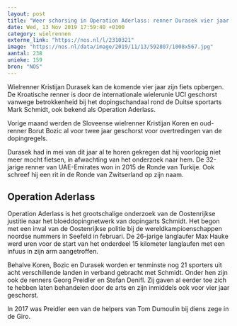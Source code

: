 ```yaml
---
layout: post
title: "Weer schorsing in Operation Aderlass: renner Durasek vier jaar aan de kant"
date: Wed, 13 Nov 2019 17:59:40 +0100
category: wielrennen
externe_link: "https://nos.nl/l/2310321"
image: "https://nos.nl/data/image/2019/11/13/592807/1008x567.jpg"
aantal: 238
unieke: 159
bron: "NOS"
---
```


<p>Wielrenner Kristijan Durasek kan de komende vier jaar zijn fiets opbergen. De Kroatische renner is door de internationale wielerunie UCI geschorst vanwege betrokkenheid bij het dopingschandaal rond de Duitse sportarts Mark Schmidt, ook bekend als Operation Aderlass.</p>
<p>Vorige maand werden de Sloveense wielrenner Kristijan Koren en oud-renner Borut Bozic al voor twee jaar geschorst voor overtredingen van de dopingregels.</p>
<p>Durasek had in mei van dit jaar al te horen gekregen dat hij voorlopig niet meer mocht fietsen, in afwachting van het onderzoek naar hem. De 32-jarige renner van UAE-Emirates won in 2015 de Ronde van Turkije. Ook schreef hij een rit in de Ronde van Zwitserland op zijn naam.</p>
<h2>Operation Aderlass</h2>
<p>Operation Aderlass is het grootschalige onderzoek van de Oostenrijkse justitie naar het bloeddopingnetwerk van dopingarts Schmidt. Het begon met een inval van de Oostenrijkse politie bij de wereldkampioenschappen noordse nummers in Seefeld in februari. De 26-jarige langlaufer Max Hauke werd uren voor de start van het onderdeel 15 kilometer langlaufen met een infuus in zijn arm aangetroffen.</p>
<p>Behalve Koren, Bozic en Durasek worden er tenminste nog 21 sporters uit acht verschillende landen in verband gebracht met Schmidt. Onder hen zijn ook de renners Georg Preidler en Stefan Denifl. Zij gaven al eerder toe zich te hebben laten behandelen door de arts en zijn inmiddels ook voor vier jaar geschorst. </p>
<p>In 2017 was Preidler een van de helpers van Tom Dumoulin bij diens zege in de Giro.</p>
